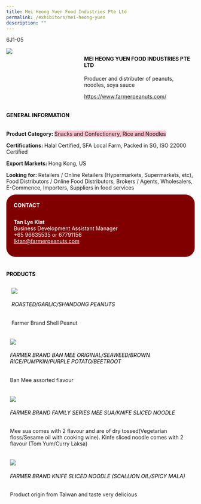 ```yaml
---
title: Mei Heong Yuen Food Industries Pte Ltd
permalink: /exhibitors/mei-heong-yuen
description: ""
---
```

<head>
	<div class="flex-paragraph">
		<!--hi there! this is a comment and will provide you with instructional guides-->
		<!--insert booth number here!-->
		<p style="text-transform: uppercase">6j1-05</p></div>
			<div class="flex-container" style="display: flex; flex-wrap: wrap;">
				<!--insert DOWNLOAD link of company logo between the " marks!-->
			<div class="card sgds" style="flex: 1 1 40%; display: block;"><img src="https://drive.google.com/uc?id=1w6GVtTm2TiM8_9te33krQ2z37quIRDER&export=download"></div>
	<div class="card-sgds" style="flex: 1 1 58%; display: block; margin-left: 3px">
		<h4 style="text-transform: uppercase; color: black;"><!--insert the exhibitor's name between the <b> tags here--><b>Mei Heong Yuen Food Industries Pte Ltd</b></h4><!--insert the exhibitor's description between the <p> tags here-->
		<p>Producer and distributer of peanuts, noodles, soya sauce</p>
		<!--insert the exhibitor's website link, making sure there is "https:// www." present please. make sure the entire https link goes in between the " marks-->
		<p><a href="https://www.farmerpeanuts.com/" target="_blank"><!--insert the www website link here (no need for https)-->https://www.farmerpeanuts.com/</a></p>
	</div>
</div>
</head>

<body>
	<h4 style="text-transform: uppercase; color: black;"><b>General Information</b></h4>
		<div class="flex-container" style="display: flex; flex-wrap: wrap;">
			<div class="card sgds" style="flex: 1 1 65%; display: block; align-self: stretch">
			<div class="flex-paragraph">
			<p><b>Product Category: </b><span style=" background-color: pink; border-radius: 10 px;"><!--insert the exhibitor's pdt cat between the <p> tags here-->Snacks and Confectionery, Rice and Noodles</span></p> 
				<p><b>Certifications: </b><!--insert all the exhibitor's certifications between the </b> and </p> here-->Halal Certified, SFA Local Farm, Packed in SG, ISO 22000 Certified</p>
			<p><b>Export Markets: </b><!--insert all the exhibitor's export markets between the </b> and </p> here-->Hong Kong, US</p>
			<p style="margin-bottom: 10px;"><b>Looking for: </b><!--insert all the exhibitor's potential business partners between the </b> and </p> here-->Retailers / Online Retailers (Hypermarkets, Supermarkets, etc), Food Distributors / Online Food Distributors, Brokers / Agents, Wholesalers, E-Commence, Importers, Suppliers in food services</p>
			</div>
		</div>
		<div class="card sgds" style="flex: 1 1 35%; padding: 10px; display: block; background-color: maroon; border-radius: 25px; align-self: center;">
		<h4 style="color: white; margin-top: 10px; margin-left: 10px;">CONTACT</h4>
		<div class="flex-paragraph">
			<!--replace with exhibitor's: -->
			<p style="padding: 10px; color: white;"><b><!-- POC name-->Tan Lye Kiat</b><br><!-- designation-->Business Development Assistant Manager<br><!--contact number-->+65 96635535 or 67791156<br><!-- for linking purposes, insert their email after "mailto:"...--><a href="mailto:lktan@farmerpeanuts.com" style="color: white;"><!--...and also include the display email before </a> here-->lktan@farmerpeanuts.com</a></p>
		</div>
			</div>
		</div>
	<br>
		<h4 style="text-transform: uppercase; color: black;"><b>products</b></h4>
<div style="display: flex; flex-wrap: wrap;">
  <div class="card sgds" style="flex: 1 1 47%; margin: 10px; display: block;"><!--insert the exhibitor's DOWNLOAD image for product between the " marks here-->
	<div class="flex-image" style="display: block;"><img src="https://drive.google.com/uc?id=1fb9ko4tX0V7TblZxOo2cJ8ko7HZvAnwV&export=download"></div>
	<div class="flex-paragraph">
		<h6 style="text-transform: uppercase; color: black;"><!--insert product name before </h6> and product description after <p>-->Roasted/Garlic/Shandong Peanuts</h6>
		<p>Farmer Brand Shell Peanut</p></div>
	</div>
		<div class="card sgds" style="flex: 1 1 47%; margin: 10px; display: block;">
		<div class="flex-image" style="display: block;"><img src="https://drive.google.com/uc?id=183SCFpINMaejYR6jsPM6D0JB_8fEKpdb&export=download"></div>
	<div class="flex-paragraph">
		<h6 style="text-transform: uppercase; color: black;">  
Farmer Brand Ban Mee Original/Seaweed/Brown rice/pumpkin/purple potato/Beetroot</h6>
		<p>Ban Mee assorted flavour
</p></div>
	</div>
		<div class="card sgds" style="flex: 1 1 47%; margin: 10px; display: block;">
		<div class="flex-image" style="display: block;"><img src="https://drive.google.com/uc?id=1zLMSleWaAfx6nYelU73bIJD10rcD8daR&export=download"></div>
	<div class="flex-paragraph">
		<h6 style="text-transform: uppercase; color: black;">Farmer Brand Family series Mee Sua/Knife Sliced noodle</h6>
		<p>Mee sua comes with 2 flavour and are of dry tossed(Vegetarian floss/Sesame oil with cooking wine). Kinfe sliced noodle comes with 2 flavour (Tom Yum/Curry Laksa)

</p></div>
		</div>
		<div class="card sgds" style="flex: 1 1 47%; margin: 10px; display: block;">
		<div class="flex-image" style="display: block;"><img src="https://drive.google.com/uc?id=1FzhEmUOVWxpAKeoTtYfH6RQASZ81cvg_&export=download"></div>
	<div class="flex-paragraph">
		<h6 style="text-transform: uppercase; color: black;">Farmer Brand Knife Sliced Noodle (Scallion oil/Spicy Mala)</h6>
		<p>Product origin from Taiwan and taste very delicious</p></div>
	</div>
	</div>
</body>